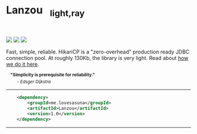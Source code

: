 <h1>Lanzou &nbsp;&nbsp<sub>light,ray</sub></h1><br>

[![][Codacy Status img]][Codacy Status]
[![][Build Status img]][Build Status]
[![][license img]][license]

Fast, simple, reliable.  HikariCP is a "zero-overhead" production ready JDBC connection pool.  At roughly 130Kb, the library is very light.  Read about [how we do it here](https://github.com/brettwooldridge/HikariCP/wiki/Down-the-Rabbit-Hole).

&nbsp;&nbsp;&nbsp;<sup>**"Simplicity is prerequisite for reliability."**<br>
&nbsp;&nbsp;&nbsp;&nbsp;&nbsp;&nbsp;&nbsp;&nbsp;&nbsp;- *Edsger Dijkstra*</sup>

----------------------------------------------------
```xml
    <dependency>
        <groupId>me.lovesasuna</groupId>
        <artifactId>Lanzou</artifactId>
        <version>1.0</version>
    </dependency>
```
----------------------------------------------------
[Codacy Status]:https://app.codacy.com/project/badge/Grade/0364d226b78149979387cb47f44b365c
[Codacy Status img]:https://app.codacy.com/project/badge/Grade/4f5318b6b8194a0e8628f938ddef22f0

[Build Status]:https://github.com/LovesAsuna/Mirai-Bot/actions
[Build Status img]:https://github.com/LovesAsuna/Mirai-Bot/workflows/Java%20CI%20with%20Gradle/badge.svg

[license]:LICENSE
[license img]:https://img.shields.io/github/license/LovesAsuna/Lanzou.svg?style=popout
